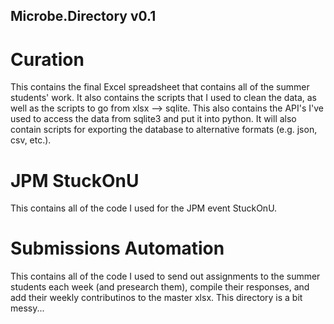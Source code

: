 ## Microbe.Directory v0.1

# Curation

This contains the final Excel spreadsheet that contains all of the summer students' work. It also contains the scripts that I used to clean the data, as well as the scripts to go from xlsx --> sqlite. This also contains the API's I've used to access the data from sqlite3 and put it into python. It will also contain scripts for exporting the database to alternative formats (e.g. json, csv, etc.).

# JPM StuckOnU

This contains all of the code I used for the JPM event StuckOnU.

# Submissions Automation

This contains all of the code I used to send out assignments to the summer students each week (and presearch them), compile their responses, and add their weekly contributinos to the master xlsx. This directory is a bit messy...
